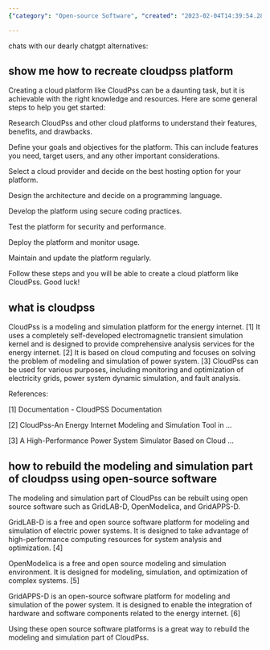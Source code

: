 ```yaml
---
{"category": "Open-source Software", "created": "2023-02-04T14:39:54.288Z", "date": "2023-02-04 14:39:54", "description": "This article explains how to create a cloud platform similar to CloudPss for energy internet analysis using open-source software such as GridLAB-D, OpenModelica, and GridAPPS-D. The process involves setting up the required infrastructure, configuring the software components, and integrating them into a functional platform. This approach provides an alternative solution to traditional cloud platforms, making it more accessible for researchers and practitioners in the field of energy internet analysis.", "modified": "2023-02-04T14:41:36.754Z", "tags": ["cloud platform", "CloudPss alternative", "open-source software", "GridLAB-D", "OpenModelica", "GridAPPS-D", "energy internet analysis"], "title": "Recreating Cloudpss"}

---
```


chats with our dearly chatgpt alternatives:

## show me how to recreate cloudpss platform

Creating a cloud platform like CloudPss can be a daunting task, but it is achievable with the right knowledge and resources. Here are some general steps to help you get started:

Research CloudPss and other cloud platforms to understand their features, benefits, and drawbacks.

Define your goals and objectives for the platform. This can include features you need, target users, and any other important considerations.

Select a cloud provider and decide on the best hosting option for your platform.

Design the architecture and decide on a programming language.

Develop the platform using secure coding practices.

Test the platform for security and performance.

Deploy the platform and monitor usage.

Maintain and update the platform regularly.

Follow these steps and you will be able to create a cloud platform like CloudPss. Good luck!

## what is cloudpss

CloudPss is a modeling and simulation platform for the energy internet. [1] It uses a completely self-developed electromagnetic transient simulation kernel and is designed to provide comprehensive analysis services for the energy internet. [2] It is based on cloud computing and focuses on solving the problem of modeling and simulation of power system. [3] CloudPss can be used for various purposes, including monitoring and optimization of electricity grids, power system dynamic simulation, and fault analysis.

References:

[1] Documentation - CloudPSS Documentation

[2] CloudPss-An Energy Internet Modeling and Simulation Tool in …

[3] A High-Performance Power System Simulator Based on Cloud …

## how to rebuild the modeling and simulation part of cloudpss using open-source software

The modeling and simulation part of CloudPss can be rebuilt using open source software such as GridLAB-D, OpenModelica, and GridAPPS-D.

GridLAB-D is a free and open source software platform for modeling and simulation of electric power systems. It is designed to take advantage of high-performance computing resources for system analysis and optimization. [4]

OpenModelica is a free and open source modeling and simulation environment. It is designed for modeling, simulation, and optimization of complex systems. [5]

GridAPPS-D is an open-source software platform for modeling and simulation of the power system. It is designed to enable the integration of hardware and software components related to the energy internet. [6]

Using these open source software platforms is a great way to rebuild the modeling and simulation part of CloudPss.
